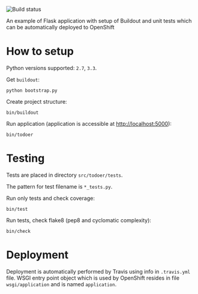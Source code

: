![Build status](https://secure.travis-ci.org/sycy600/todoer.png?branch=master)

An example of Flask application with setup of Buildout and unit tests which can be automatically deployed to OpenShift

How to setup
============

Python versions supported: `2.7`, `3.3`.

Get ``buildout``:

    python bootstrap.py

Create project structure:

    bin/buildout

Run application (application is accessible at [http://localhost:5000](http://localhost:5000)):

    bin/todoer

Testing
=======

Tests are placed in directory ``src/todoer/tests``.

The pattern for test filename is ``*_tests.py``.

Run only tests and check coverage:

    bin/test

Run tests, check flake8 (pep8 and cyclomatic complexity):

    bin/check

Deployment
==========

Deployment is automatically performed by Travis using info in ``.travis.yml`` file. WSGI entry point object which is used by OpenShift resides in file ``wsgi/application`` and is named ``application``.
